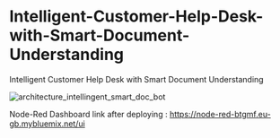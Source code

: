 # Intelligent-Customer-Help-Desk-with-Smart-Document-Understanding
Intelligent Customer Help Desk with Smart Document Understanding

![architecture_intellingent_smart_doc_bot](https://user-images.githubusercontent.com/41298650/82357189-5c84e400-9a22-11ea-8cb3-b6da674f3b38.png)



Node-Red Dashboard link after deploying : https://node-red-btgmf.eu-gb.mybluemix.net/ui
